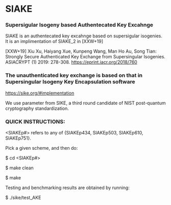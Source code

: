 # SIAKE

### Supersigular Isogeny based Authentecated Key Excahnge
SIAKE is an authentecated key excahnge based on supersigular isogenies. 
It is an implimentation of SIAKE_2 in [XXW+19]

[XXW+19] Xiu Xu, Haiyang Xue, Kunpeng Wang, Man Ho Au, Song Tian: Strongly Secure Authenticated Key Exchange from Supersingular Isogenies. ASIACRYPT (1) 2019: 278-308.
https://eprint.iacr.org/2018/760

### The unauthenticated key exchange is based on that in Supersingular Isogeny Key Encapsulation software
https://sike.org/#implementation

We use parameter from SIKE, a third round candidate of NIST post-quantum cryptography standardization.


### QUICK INSTRUCTIONS:


<SIAKEp#> refers to any of {SIAKEp434, SIAKEp503, SIAKEp610, SIAKEp751}.

Pick a given scheme, and then do:

$ cd <SIAKEp#>

$ make clean

$ make

Testing and benchmarking results are obtained by running:

$ ./sike/test_AKE

